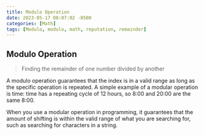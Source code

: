 ```yaml
---
title: Modulo Operation
date: 2023-05-17 08:07:02 -0500
categories: [Math]
tags: [Modulo, modulo, math, reputation, remainder]
---
```


## Modulo Operation
> Finding the remainder of one number divided by another

A modulo operation guarantees that the index is in a valid range as long as the specific operation is repeated. 
A simple example of a modular operation is time: time has a repeating cycle of 12 hours,  so 8:00 and 20:00 are the same 8:00. 

When you use a modular operation in programming, 
it guarantees that the amount of shifting is within the valid range of what you are searching for, such as searching for characters in a string.
